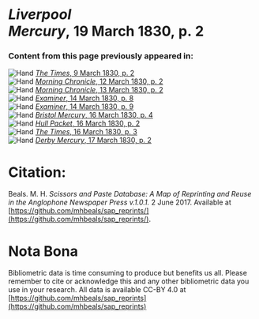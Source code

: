 # *Liverpool Mercury*, 19 March 1830, p. 2  
  
### Content from this page previously appeared in:  
![Hand](http://scissorsandpaste.net/wp-content/uploads/2017/06/smallhandpointer.png) [*The Times*, 9 March 1830, p. 2](https://mhbeals.github.io/sap_html/The-Times/The-Times-9-March-1830-p-2)  
![Hand](http://scissorsandpaste.net/wp-content/uploads/2017/06/smallhandpointer.png) [*Morning Chronicle*, 12 March 1830, p. 2](https://mhbeals.github.io/sap_html/Morning-Chronicle/Morning-Chronicle-12-March-1830-p-2)  
![Hand](http://scissorsandpaste.net/wp-content/uploads/2017/06/smallhandpointer.png) [*Morning Chronicle*, 13 March 1830, p. 2](https://mhbeals.github.io/sap_html/Morning-Chronicle/Morning-Chronicle-13-March-1830-p-2)  
![Hand](http://scissorsandpaste.net/wp-content/uploads/2017/06/smallhandpointer.png) [*Examiner*, 14 March 1830, p. 8](https://mhbeals.github.io/sap_html/Examiner/Examiner-14-March-1830-p-8)  
![Hand](http://scissorsandpaste.net/wp-content/uploads/2017/06/smallhandpointer.png) [*Examiner*, 14 March 1830, p. 9](https://mhbeals.github.io/sap_html/Examiner/Examiner-14-March-1830-p-9)  
![Hand](http://scissorsandpaste.net/wp-content/uploads/2017/06/smallhandpointer.png) [*Bristol Mercury*, 16 March 1830, p. 4](https://mhbeals.github.io/sap_html/Bristol-Mercury/Bristol-Mercury-16-March-1830-p-4)  
![Hand](http://scissorsandpaste.net/wp-content/uploads/2017/06/smallhandpointer.png) [*Hull Packet*, 16 March 1830, p. 2](https://mhbeals.github.io/sap_html/Hull-Packet/Hull-Packet-16-March-1830-p-2)  
![Hand](http://scissorsandpaste.net/wp-content/uploads/2017/06/smallhandpointer.png) [*The Times*, 16 March 1830, p. 3](https://mhbeals.github.io/sap_html/The-Times/The-Times-16-March-1830-p-3)  
![Hand](http://scissorsandpaste.net/wp-content/uploads/2017/06/smallhandpointer.png) [*Derby Mercury*, 17 March 1830, p. 2](https://mhbeals.github.io/sap_html/Derby-Mercury/Derby-Mercury-17-March-1830-p-2)  


# Citation: 

Beals. M. H. *Scissors and Paste Database: A Map of Reprinting and Reuse in the Anglophone Newspaper Press v.1.0.1.* 2 June 2017. Available at [https://github.com/mhbeals/sap_reprints/](https://github.com/mhbeals/sap_reprints/). 

# Nota Bona

Bibliometric data is time consuming to produce but benefits us all. Please remember to cite or acknowledge this and any other bibliometric data you use in your research. All data is available CC-BY 4.0 at [https://github.com/mhbeals/sap_reprints](https://github.com/mhbeals/sap_reprints)